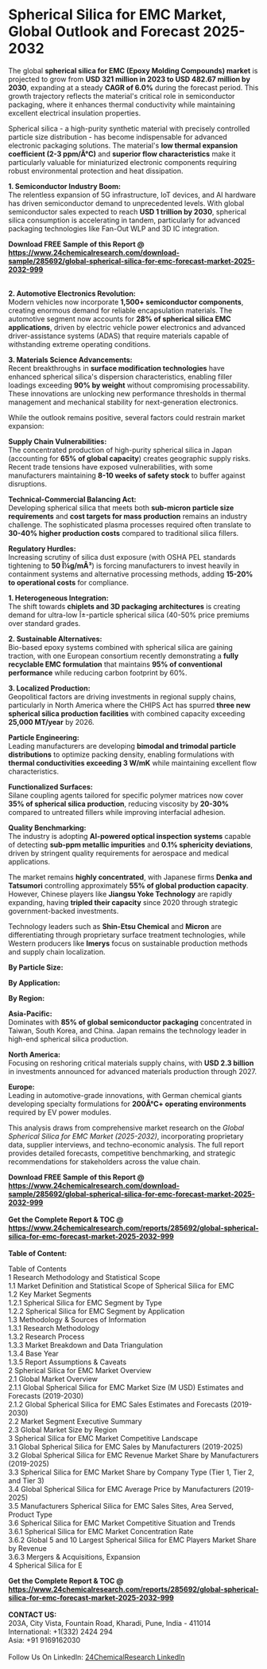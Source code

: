 <h1>Spherical Silica for EMC Market, Global Outlook and Forecast 2025-2032</h1><p>The global <strong>spherical silica for EMC (Epoxy Molding Compounds) market</strong> is projected to grow from <strong>USD 321 million in 2023 to USD 482.67 million by 2030</strong>, expanding at a steady <strong>CAGR of 6.0%</strong> during the forecast period. This growth trajectory reflects the material's critical role in semiconductor packaging, where it enhances thermal conductivity while maintaining excellent electrical insulation properties.</p><p>Spherical silica - a high-purity synthetic material with precisely controlled particle size distribution - has become indispensable for advanced electronic packaging solutions. The material's <strong>low thermal expansion coefficient (2-3 ppm/Â°C)</strong> and <strong>superior flow characteristics</strong> make it particularly valuable for miniaturized electronic components requiring robust environmental protection and heat dissipation.</p><p><strong>1. Semiconductor Industry Boom:</strong><br>
The relentless expansion of 5G infrastructure, IoT devices, and AI hardware has driven semiconductor demand to unprecedented levels. With global semiconductor sales expected to reach <strong>USD 1 trillion by 2030</strong>, spherical silica consumption is accelerating in tandem, particularly for advanced packaging technologies like Fan-Out WLP and 3D IC integration.</p><div><b>Download FREE Sample of this Report @ 
            <a href="https://www.24chemicalresearch.com/download-sample/285692/global-spherical-silica-for-emc-forecast-market-2025-2032-999">
            https://www.24chemicalresearch.com/download-sample/285692/global-spherical-silica-for-emc-forecast-market-2025-2032-999</a></b></div><br><p><strong>2. Automotive Electronics Revolution:</strong><br>
Modern vehicles now incorporate <strong>1,500+ semiconductor components</strong>, creating enormous demand for reliable encapsulation materials. The automotive segment now accounts for <strong>28% of spherical silica EMC applications</strong>, driven by electric vehicle power electronics and advanced driver-assistance systems (ADAS) that require materials capable of withstanding extreme operating conditions.</p><p><strong>3. Materials Science Advancements:</strong><br>
Recent breakthroughs in <strong>surface modification technologies</strong> have enhanced spherical silica's dispersion characteristics, enabling filler loadings exceeding <strong>90% by weight</strong> without compromising processability. These innovations are unlocking new performance thresholds in thermal management and mechanical stability for next-generation electronics.</p><p>While the outlook remains positive, several factors could restrain market expansion:</p><p><strong>Supply Chain Vulnerabilities:</strong><br>
	The concentrated production of high-purity spherical silica in Japan (accounting for <strong>65% of global capacity</strong>) creates geographic supply risks. Recent trade tensions have exposed vulnerabilities, with some manufacturers maintaining <strong>8-10 weeks of safety stock</strong> to buffer against disruptions.</p><p><strong>Technical-Commercial Balancing Act:</strong><br>
	Developing spherical silica that meets both <strong>sub-micron particle size requirements</strong> and <strong>cost targets for mass production</strong> remains an industry challenge. The sophisticated plasma processes required often translate to <strong>30-40% higher production costs</strong> compared to traditional silica fillers.</p><p><strong>Regulatory Hurdles:</strong><br>
	Increasing scrutiny of silica dust exposure (with OSHA PEL standards tightening to <strong>50 Î¼g/mÂ³</strong>) is forcing manufacturers to invest heavily in containment systems and alternative processing methods, adding <strong>15-20% to operational costs</strong> for compliance.</p><p><strong>1. Heterogeneous Integration:</strong><br>
The shift towards <strong>chiplets and 3D packaging architectures</strong> is creating demand for ultra-low Î±-particle spherical silica (40-50% price premiums over standard grades.</p><p><strong>2. Sustainable Alternatives:</strong><br>
Bio-based epoxy systems combined with spherical silica are gaining traction, with one European consortium recently demonstrating a <strong>fully recyclable EMC formulation</strong> that maintains <strong>95% of conventional performance</strong> while reducing carbon footprint by 60%.</p><p><strong>3. Localized Production:</strong><br>
Geopolitical factors are driving investments in regional supply chains, particularly in North America where the CHIPS Act has spurred <strong>three new spherical silica production facilities</strong> with combined capacity exceeding <strong>25,000 MT/year</strong> by 2026.</p><p><strong>Particle Engineering:</strong><br>
	Leading manufacturers are developing <strong>bimodal and trimodal particle distributions</strong> to optimize packing density, enabling formulations with <strong>thermal conductivities exceeding 3 W/mK</strong> while maintaining excellent flow characteristics.</p><p><strong>Functionalized Surfaces:</strong><br>
	Silane coupling agents tailored for specific polymer matrices now cover <strong>35% of spherical silica production</strong>, reducing viscosity by <strong>20-30%</strong> compared to untreated fillers while improving interfacial adhesion.</p><p><strong>Quality Benchmarking:</strong><br>
	The industry is adopting <strong>AI-powered optical inspection systems</strong> capable of detecting <strong>sub-ppm metallic impurities</strong> and <strong>0.1% sphericity deviations</strong>, driven by stringent quality requirements for aerospace and medical applications.</p><p>The market remains <strong>highly concentrated</strong>, with Japanese firms <strong>Denka and Tatsumori</strong> controlling approximately <strong>55% of global production capacity</strong>. However, Chinese players like <strong>Jiangsu Yoke Technology</strong> are rapidly expanding, having <strong>tripled their capacity</strong> since 2020 through strategic government-backed investments.</p><p>Technology leaders such as <strong>Shin-Etsu Chemical</strong> and <strong>Micron</strong> are differentiating through proprietary surface treatment technologies, while Western producers like <strong>Imerys</strong> focus on sustainable production methods and supply chain localization.</p><p><strong>By Particle Size:</strong></p><p><strong>By Application:</strong></p><p><strong>By Region:</strong></p><p><strong>Asia-Pacific:</strong><br>
	Dominates with <strong>85% of global semiconductor packaging</strong> concentrated in Taiwan, South Korea, and China. Japan remains the technology leader in high-end spherical silica production.</p><p><strong>North America:</strong><br>
	Focusing on reshoring critical materials supply chains, with <strong>USD 2.3 billion</strong> in investments announced for advanced materials production through 2027.</p><p><strong>Europe:</strong><br>
	Leading in automotive-grade innovations, with German chemical giants developing specialty formulations for <strong>200Â°C+ operating environments</strong> required by EV power modules.</p><p>This analysis draws from comprehensive market research on the <em>Global Spherical Silica for EMC Market (2025-2032)</em>, incorporating proprietary data, supplier interviews, and techno-economic analysis. The full report provides detailed forecasts, competitive benchmarking, and strategic recommendations for stakeholders across the value chain.</p><div><b>Download FREE Sample of this Report @ 
            <a href="https://www.24chemicalresearch.com/download-sample/285692/global-spherical-silica-for-emc-forecast-market-2025-2032-999">
            https://www.24chemicalresearch.com/download-sample/285692/global-spherical-silica-for-emc-forecast-market-2025-2032-999</a></b></div><br><div><b>Get the Complete Report & TOC @ 
            <a href="https://www.24chemicalresearch.com/reports/285692/global-spherical-silica-for-emc-forecast-market-2025-2032-999">
            https://www.24chemicalresearch.com/reports/285692/global-spherical-silica-for-emc-forecast-market-2025-2032-999</a></b></div><br>
            <b>Table of Content:</b><p>Table of Contents<br />
1 Research Methodology and Statistical Scope<br />
1.1 Market Definition and Statistical Scope of Spherical Silica for EMC<br />
1.2 Key Market Segments<br />
1.2.1 Spherical Silica for EMC Segment by Type<br />
1.2.2 Spherical Silica for EMC Segment by Application<br />
1.3 Methodology & Sources of Information<br />
1.3.1 Research Methodology<br />
1.3.2 Research Process<br />
1.3.3 Market Breakdown and Data Triangulation<br />
1.3.4 Base Year<br />
1.3.5 Report Assumptions & Caveats<br />
2 Spherical Silica for EMC Market Overview<br />
2.1 Global Market Overview<br />
2.1.1 Global Spherical Silica for EMC Market Size (M USD) Estimates and Forecasts (2019-2030)<br />
2.1.2 Global Spherical Silica for EMC Sales Estimates and Forecasts (2019-2030)<br />
2.2 Market Segment Executive Summary<br />
2.3 Global Market Size by Region<br />
3 Spherical Silica for EMC Market Competitive Landscape<br />
3.1 Global Spherical Silica for EMC Sales by Manufacturers (2019-2025)<br />
3.2 Global Spherical Silica for EMC Revenue Market Share by Manufacturers (2019-2025)<br />
3.3 Spherical Silica for EMC Market Share by Company Type (Tier 1, Tier 2, and Tier 3)<br />
3.4 Global Spherical Silica for EMC Average Price by Manufacturers (2019-2025)<br />
3.5 Manufacturers Spherical Silica for EMC Sales Sites, Area Served, Product Type<br />
3.6 Spherical Silica for EMC Market Competitive Situation and Trends<br />
3.6.1 Spherical Silica for EMC Market Concentration Rate<br />
3.6.2 Global 5 and 10 Largest Spherical Silica for EMC Players Market Share by Revenue<br />
3.6.3 Mergers & Acquisitions, Expansion<br />
4 Spherical Silica for E</p><div><b>Get the Complete Report & TOC @ 
            <a href="https://www.24chemicalresearch.com/reports/285692/global-spherical-silica-for-emc-forecast-market-2025-2032-999">
            https://www.24chemicalresearch.com/reports/285692/global-spherical-silica-for-emc-forecast-market-2025-2032-999</a></b></div><br><b>CONTACT US:</b><br>
            203A, City Vista, Fountain Road, Kharadi, Pune, India - 411014<br>
            International: +1(332) 2424 294<br>
            Asia: +91 9169162030 <br><br>
            Follow Us On LinkedIn: <a href="https://www.linkedin.com/company/24chemicalresearch/">24ChemicalResearch LinkedIn</a>